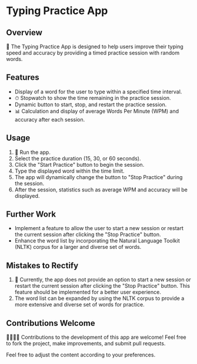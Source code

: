 # Typing Practice App

## Overview
🚀 The Typing Practice App is designed to help users improve their typing speed and accuracy by providing a timed practice session with random words.

## Features
- Display of a word for the user to type within a specified time interval.
- ⏱ Stopwatch to show the time remaining in the practice session.
- Dynamic button to start, stop, and restart the practice session.
- 📊 Calculation and display of average Words Per Minute (WPM) and accuracy after each session.

## Usage
1. 🚀 Run the app.
2. Select the practice duration (15, 30, or 60 seconds).
3. Click the "Start Practice" button to begin the session.
4. Type the displayed word within the time limit.
5. The app will dynamically change the button to "Stop Practice" during the session.
6. After the session, statistics such as average WPM and accuracy will be displayed.

## Further Work
- Implement a feature to allow the user to start a new session or restart the current session after clicking the "Stop Practice" button.
- Enhance the word list by incorporating the Natural Language Toolkit (NLTK) corpus for a larger and diverse set of words.

## Mistakes to Rectify
1. 🔄 Currently, the app does not provide an option to start a new session or restart the current session after clicking the "Stop Practice" button. This feature should be implemented for a better user experience.
2. The word list can be expanded by using the NLTK corpus to provide a more extensive and diverse set of words for practice.

## Contributions Welcome
👩‍💻👨‍💻 Contributions to the development of this app are welcome! Feel free to fork the project, make improvements, and submit pull requests.

Feel free to adjust the content according to your preferences.
